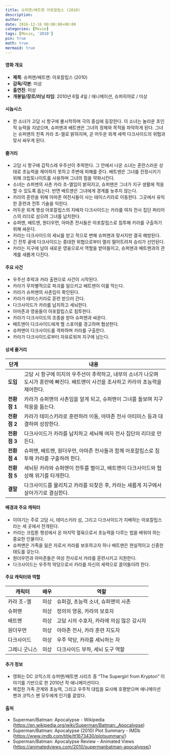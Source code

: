 ```yaml
---
title: 슈퍼맨/배트맨 아포칼립스 (2010)
description: 
author: 
date: 2016-12-16 00:00:00+00:00
categories: [Movie]
tags: [Movie, '2010']
pin: true
math: true
mermaid: true
---
```

#### 영화 개요

- **제목**: 슈퍼맨/배트맨: 아포칼립스 (2010)
- **감독/각본**: 미상
- **출연진**: 미상
- **개봉일/장르/러닝 타임**: 2010년 6월 4일 / 애니메이션, 슈퍼히어로 / 미상

#### 시놉시스

- 한 소녀가 고담 시 항구에 불시착하며 극의 중심에 등장한다. 이 소녀는 놀라운 초인적 능력을 지녔으며, 슈퍼맨과 배트맨은 그녀의 정체와 목적을 파악하게 된다. 그녀는 슈퍼맨의 친족 카라 조-엘로 밝혀지며, 곧 어두운 외계 세력 다크사이드의 위협과 맞서 싸우게 된다.

#### 줄거리

- 고담 시 항구에 갑작스레 우주선이 추락한다. 그 안에서 나온 소녀는 혼란스러운 상태로 초능력을 제어하지 못하고 주변에 피해를 준다. 배트맨은 그녀를 진정시키기 위해 크립토나이트를 사용하며 그녀의 힘을 약화시킨다.  
- 소녀는 슈퍼맨의 사촌 카라 조-엘임이 밝혀지고, 슈퍼맨은 그녀가 지구 생활에 적응할 수 있도록 돕는다. 반면 배트맨은 그녀에게 경계를 늦추지 않는다.  
- 카라의 훈련을 위해 아마존 여전사들이 사는 테미스키라로 이동한다. 그곳에서 유익한 훈련과 전투 기술을 익힌다.  
- 어두운 외계 행성 아포칼립스의 지배자 다크사이드는 카라를 여자 전사 집단 퍼리어스의 리더로 삼으려 그녀를 납치한다.  
- 슈퍼맨, 배트맨, 원더우먼, 아마존 전사들은 아포칼립스로 침투해 카라를 구출하기 위해 싸운다.  
- 카라는 다크사이드의 세뇌를 받고 적으로 변해 슈퍼맨과 맞서지만 결국 해방된다.  
- 긴 전투 끝에 다크사이드는 중대한 위협으로부터 멀리 떨어트려져 승리가 선언된다.  
- 카라는 지구에 남아 새로운 영웅으로서 역할을 받아들이고, 슈퍼맨과 배트맨과의 관계를 새롭게 다진다.  

#### 주요 사건

- 우주선 추락과 카라 출현으로 사건이 시작된다.  
- 카라가 무차별적으로 파괴를 일으키고 배트맨이 이를 막는다.  
- 카라가 슈퍼맨의 사촌임이 확인된다.  
- 카라가 테미스키라로 훈련 받으러 간다.  
- 다크사이드가 카라를 납치하고 세뇌한다.  
- 아마존과 영웅들이 아포칼립스로 침투한다.  
- 카라가 다크사이드의 조종을 받아 슈퍼맨과 싸운다.  
- 배트맨이 다크사이드에게 헬 스포어를 경고하며 협상한다.  
- 슈퍼맨이 다크사이드를 격파하며 카라를 구출한다.  
- 카라가 다크사이드로부터 자유로워져 지구에 남는다.

#### 상세 줄거리

| **단계** | **내용** |
|----------|----------|
| **도입** | 고담 시 항구에 미지의 우주선이 추락하고, 내부의 소녀가 나오며 도시가 혼란에 빠진다. 배트맨이 사건을 조사하고 카라의 초능력을 제어한다. |
| **전환점 1** | 카라가 슈퍼맨의 사촌임을 알게 되고, 슈퍼맨이 그녀를 돌보며 지구 적응을 돕는다. |
| **전환점 2** | 카라가 테미스키라로 훈련하러 이동, 아마존 전사 아티미스 등과 대결하며 성장한다. |
| **전환점 3** | 다크사이드가 카라를 납치하고 세뇌해 여자 전사 집단의 리더로 만든다. |
| **전환점 4** | 슈퍼맨, 배트맨, 원더우먼, 아마존 전사들과 함께 아포칼립스로 침투해 카라를 구출하려 한다. |
| **전환점 5** | 세뇌된 카라와 슈퍼맨이 전투를 벌이고, 배트맨이 다크사이드와 협상해 위기를 타개한다. |
| **결말** | 다크사이드를 물리치고 카라를 되찾은 후, 카라는 새롭게 지구에서 살아가기로 결심한다. |

#### 배경과 주요 캐릭터

- 이야기는 주로 고담 시, 테미스키라 섬, 그리고 다크사이드가 지배하는 아포칼립스라는 세 곳에서 전개된다.  
- 카라는 크립톤 행성에서 온 마지막 혈육으로서 초능력을 다루는 법을 배워야 하는 중요한 인물이다.  
- 슈퍼맨은 가족을 잃은 자로서 카라를 보호하고자 하나 배트맨은 현실적이고 신중한 태도를 갖는다.  
- 원더우먼과 아마존들은 여성 전사로서 카라를 훈련시키고 지원한다.  
- 다크사이드는 우주적 악당으로서 카라를 자신의 세력으로 끌어들이려 한다.  

#### 주요 캐릭터와 역할

| **캐릭터** | **배우** | **역할** |
|------------|----------|----------|
| 카라 조-엘 | 미상 | 슈퍼걸, 초능력 소녀, 슈퍼맨의 사촌 |
| 슈퍼맨 | 미상 | 정의의 영웅, 카라의 보호자 |
| 배트맨 | 미상 | 고담 시의 수호자, 카라에 의심 많은 감시자 |
| 원더우먼 | 미상 | 아마존 전사, 카라 훈련 지도자 |
| 다크사이드 | 미상 | 우주 악당, 카라를 세뇌하는 자 |
| 그레니 굿니스 | 미상 | 다크사이드 부하, 세뇌 도구 역할 |

#### 추가 정보

- 영화는 DC 코믹스의 슈퍼맨/배트맨 시리즈 중 “The Supergirl from Krypton” 이야기를 기반으로 한 2010년 작 애니메이션이다.  
- 복잡한 가족 관계와 초능력, 그리고 우주적 대립을 묘사해 호평받으며 애니메이션 팬과 코믹스 팬 모두에게 인기를 끌었다.  

#### 출처

- Superman/Batman: Apocalypse - Wikipedia (https://en.wikipedia.org/wiki/Superman/Batman:_Apocalypse)  
- Superman/Batman: Apocalypse (2010) Plot Summary - IMDb (https://www.imdb.com/title/tt1673430/plotsummary/)  
- Superman/Batman: Apocalypse Review - Animated Views (https://animatedviews.com/2010/supermanbatman-apocalypse/)